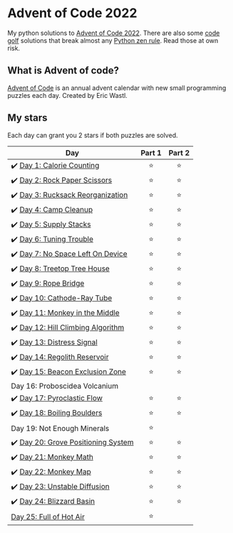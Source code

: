 # Advent of Code 2022
My python solutions to [Advent of Code 2022](https://adventofcode.com/2022). There are also some [code golf](https://en.wikipedia.org/wiki/Code_golf) solutions that break almost any [Python zen rule](https://peps.python.org/pep-0020/). Read those at own risk.

## What is Advent of code?
[Advent of Code](https://adventofcode.com/about) is an annual advent calendar with new small programming puzzles each day. Created by Eric Wastl.

## My stars
Each day can grant you 2 stars if both puzzles are solved. 

| Day | Part 1 | Part 2 |
|---|:----:|:---:|
|✔️ [Day 1: Calorie Counting](01) | ⭐️ | ⭐️ |
|✔️ [Day 2: Rock Paper Scissors](02) | ⭐️ | ⭐️ |
|✔️ [Day 3: Rucksack Reorganization](03) | ⭐️ | ⭐️ |
|✔️ [Day 4: Camp Cleanup](04) | ⭐️ | ⭐️ |
|✔️ [Day 5: Supply Stacks](05) | ⭐️ | ⭐️ |
|✔️ [Day 6: Tuning Trouble](06) | ⭐️ | ⭐️ |
|✔️ [Day 7: No Space Left On Device](07) | ⭐️ | ⭐️ |
|✔️ [Day 8: Treetop Tree House](08) | ⭐️ | ⭐️ |
|✔️ [Day 9: Rope Bridge](09) | ⭐️ | ⭐️ |
|✔️ [Day 10: Cathode-Ray Tube](10) | ⭐️ | ⭐️ |
|✔️ [Day 11: Monkey in the Middle](11) | ⭐️ | ⭐️ |
|✔️ [Day 12: Hill Climbing Algorithm](12) | ⭐️ | ⭐️ |
|✔️ [Day 13: Distress Signal](13) | ⭐️ | ⭐️ |
|✔️ [Day 14: Regolith Reservoir](14) | ⭐️ | ⭐️ |
|✔️ [Day 15: Beacon Exclusion Zone](15) | ⭐️ | ⭐️ |
|Day 16: Proboscidea Volcanium |  |  |
|✔️ [Day 17: Pyroclastic Flow](17) | ⭐️ | ⭐️ |
|✔️ [Day 18: Boiling Boulders](18) | ⭐️ | ⭐️ |
|Day 19: Not Enough Minerals | ⭐️ |  |
|✔️ [Day 20: Grove Positioning System](20) | ⭐️ | ⭐️ |
|✔️ [Day 21: Monkey Math](21) | ⭐️ | ⭐️ |
|✔️ [Day 22: Monkey Map](22) | ⭐️ | ⭐️ |
|✔️ [Day 23: Unstable Diffusion](23) | ⭐️ | ⭐️ |
|✔️ [Day 24: Blizzard Basin](24) | ⭐️ | ⭐️ |
| [Day 25: Full of Hot Air](25) | ⭐️ |  |
